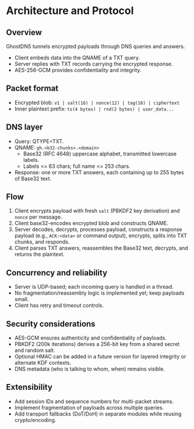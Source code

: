 # Architecture and Protocol

## Overview
GhostDNS tunnels encrypted payloads through DNS queries and answers.

- Client embeds data into the QNAME of a TXT query.
- Server replies with TXT records carrying the encrypted response.
- AES-256-GCM provides confidentiality and integrity.

## Packet format
- Encrypted blob: `v1 | salt(16) | nonce(12) | tag(16) | ciphertext`
- Inner plaintext prefix: `ts(4 bytes) | rnd(2 bytes) | user_data...`

## DNS layer
- Query: QTYPE=TXT.
- QNAME: `gh.<b32-chunks>.<domain>`
  - Base32 (RFC 4648) uppercase alphabet, transmitted lowercase labels.
  - Labels <= 63 chars; full name <= 253 chars.
- Response: one or more TXT answers, each containing up to 255 bytes of Base32 text.

## Flow
1. Client encrypts payload with fresh `salt` (PBKDF2 key derivation) and `nonce` per message.
2. Client base32-encodes encrypted blob and constructs QNAME.
3. Server decodes, decrypts, processes payload, constructs a response payload (e.g., `ACK:<data>` or command output), encrypts, splits into TXT chunks, and responds.
4. Client parses TXT answers, reassembles the Base32 text, decrypts, and returns the plaintext.

## Concurrency and reliability
- Server is UDP-based; each incoming query is handled in a thread.
- No fragmentation/reassembly logic is implemented yet; keep payloads small.
- Client has retry and timeout controls.

## Security considerations
- AES-GCM ensures authenticity and confidentiality of payloads.
- PBKDF2 (200k iterations) derives a 256-bit key from a shared secret and random salt.
- Optional HMAC can be added in a future version for layered integrity or alternate KDF contexts.
- DNS metadata (who is talking to whom, when) remains visible.

## Extensibility
- Add session IDs and sequence numbers for multi-packet streams.
- Implement fragmentation of payloads across multiple queries.
- Add transport fallbacks (DoT/DoH) in separate modules while reusing crypto/encoding.
